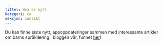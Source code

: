 ```yaml
---
tittel: Hva er nytt
kategori: ca
seksjon: innsikt
---
```

Du kan finne siste nytt, appoppdateringer sammen med interessante artikler om barns språklæring i bloggen vår, funnet [her](https://Studycat.com/blog/)!